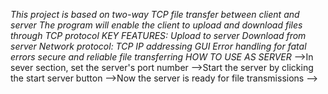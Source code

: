 *This project is based on two-way TCP file transfer between client and server*
*The program will enable the client to upload and download files through TCP protocol*
*KEY FEATURES:*
    *Upload to server*
    *Download from server*
    *Network protocol: TCP*
    *IP addressing*
    *GUI*
    *Error handling for fatal errors*
    *secure and reliable file transferring*
   *HOW TO USE*
      *AS SERVER*
         -->In sever section, set the server's port number
         -->Start the server by clicking the start server button
            -->Now the server is ready for file transmissions
         -->
